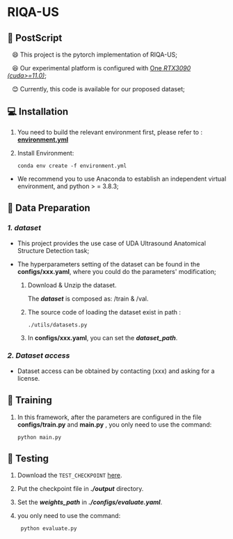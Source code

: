 # RIQA-US


## :hammer: PostScript
&ensp; :smile: This project is the pytorch implementation of RIQA-US;

&ensp; :laughing: Our experimental platform is configured with <u>One *RTX3090 (cuda>=11.0)*</u>; 

&ensp; :blush: Currently, this code is available for our proposed dataset;  

<!-- &ensp; :smiley: For codes and assessment that related to dataset ***CardiacUDA***; -->


## :computer: Installation


1. You need to build the relevant environment first, please refer to : [**environment.yml**](environment.yml)

2. Install Environment:
    ```
    conda env create -f environment.yml
    ```

+ We recommend you to use Anaconda to establish an independent virtual environment, and python > = 3.8.3; 


## :blue_book: Data Preparation

### *1. dataset*
 * This project provides the use case of UDA Ultrasound Anatomical Structure Detection task;

 * The hyperparameters setting of the dataset can be found in the **configs/xxx.yaml**, where you could do the parameters' modification;

   1. Download & Unzip the dataset.

      The ***dataset*** is composed as: /train & /val.

   2. The source code of loading the dataset exist in path :

      ```./utils/datasets.py```

   3. In **configs/xxx.yaml**, you can set the ***dataset_path***.

### *2. Dataset access*
  * Dataset access can be obtained by contacting (xxx) and asking for a license.
    
## :feet: Training

1. In this framework, after the parameters are configured in the file **configs/train.py** and **main.py** , you only need to use the command:

    ```shell
    python main.py
    ```


## :feet: Testing
1. Download the ```TEST_CHECKPOINT``` <a href="">here</a>.
2. Put the checkpoint file in ***./output*** directory.
3. Set the ***weights_path*** in ***./configs/evaluate.yaml***.
4. you only need to use the command:

   ```shell
    python evaluate.py
    ```